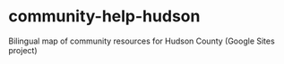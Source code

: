 # community-help-hudson
Bilingual map of community resources for Hudson County (Google Sites project)
